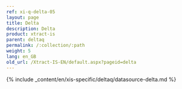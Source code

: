 ```yaml
---
ref: xi-q-delta-05
layout: page
title: Delta
description: Delta
product: xtract-is
parent: deltaq
permalink: /:collection/:path
weight: 5
lang: en_GB
old_url: /Xtract-IS-EN/default.aspx?pageid=delta
---
```

{% include _content/en/xis-specific/deltaq/datasource-delta.md %}

